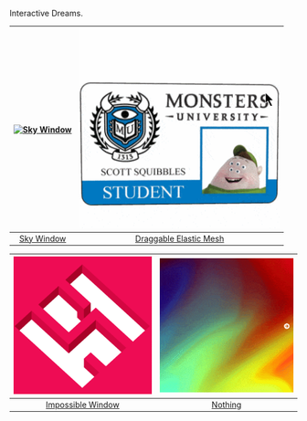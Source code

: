 
Interactive Dreams.

| [<img alt="Sky Window" src="https://raw.githubusercontent.com/star8ks/sketch/master/skyWindow/demo.gif" width="350">](https://star8ks.github.io/sketch/skyWindow) | [<img alt="elastic-mesh" src="https://raw.githubusercontent.com/star8ks/sketch/master/elastic-mesh/demo.gif" width="350">](https://star8ks.github.io/sketch/elastic-mesh) |
|:---:|:---:|
| [Sky Window](https://star8ks.github.io/sketch/skyWindow) | [Draggable Elastic Mesh](https://star8ks.github.io/sketch/elastic-mesh) |

| [<img alt="impossible window" src="https://raw.githubusercontent.com/star8ks/sketch/master/impossible-window/demo.gif" width="350">](https://star8ks.github.io/sketch/impossible-window) | [<img alt="slow_nothing" src="https://raw.githubusercontent.com/star8ks/sketch/master/slow_nothing/demo.gif" width="350">](https://star8ks.github.io/sketch/slow_nothing) |
|:---:|:---:|
| [Impossible Window](https://star8ks.github.io/sketch/impossible-window) | [Nothing](https://star8ks.github.io/sketch/slow_nothing) |